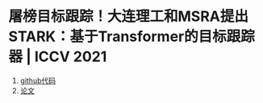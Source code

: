 # 屠榜目标跟踪！大连理工和MSRA提出STARK：基于Transformer的目标跟踪器 | ICCV 2021
1. [github代码](https://github.com/researchmm/Stark)
2. [论文](https://arxiv.org/abs/2103.17154)
